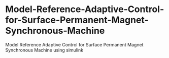 # Model-Reference-Adaptive-Control-for-Surface-Permanent-Magnet-Synchronous-Machine
Model Reference Adaptive Control for Surface Permanent Magnet Synchronous Machine using simulink

